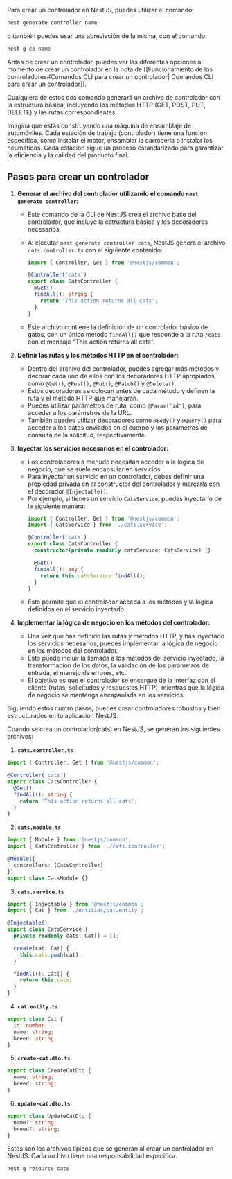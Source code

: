 Para crear un controlador en NestJS, puedes utilizar el comando:

```cmd
nest generate controller name
```
o también puedes usar una abreviación de la misma, con el comando:

```cmd
nest g co name
```

Antes de crear un controlador, puedes ver las diferentes opciones al momento de crear un controlador en la nota de [[Funcionamiento de los controladores#Comandos CLI para crear un controlador| Comandos CLI para crear un controlador]].

Cualquiera de estos dos comando generará un archivo de controlador con la estructura básica, incluyendo los métodos HTTP (GET, POST, PUT, DELETE) y las rutas correspondientes.

Imagina que estás construyendo una máquina de ensamblaje de automóviles. Cada estación de trabajo (controlador) tiene una función específica, como instalar el motor, ensamblar la carrocería o instalar los neumáticos. Cada estación sigue un proceso estandarizado para garantizar la eficiencia y la calidad del producto final.

## Pasos para crear un controlador

1. **Generar el archivo del controlador utilizando el comando `nest generate controller`:**
   - Este comando de la CLI de NestJS crea el archivo base del controlador, que incluye la estructura básica y los decoradores necesarios.
   - Al ejecutar `nest generate controller cats`, NestJS genera el archivo `cats.controller.ts` con el siguiente contenido:

     ```typescript
     import { Controller, Get } from '@nestjs/common';

     @Controller('cats')
     export class CatsController {
       @Get()
       findAll(): string {
         return 'This action returns all cats';
       }
     }
     ```
   
   - Este archivo contiene la definición de un controlador básico de gatos, con un único método `findAll()` que responde a la ruta `/cats` con el mensaje "This action returns all cats".

2. **Definir las rutas y los métodos HTTP en el controlador:**
   - Dentro del archivo del controlador, puedes agregar más métodos y decorar cada uno de ellos con los decoradores HTTP apropiados, como `@Get()`, `@Post()`, `@Put()`, `@Patch()` y `@Delete()`.
   - Estos decoradores se colocan antes de cada método y definen la ruta y el método HTTP que manejarán.
   - Puedes utilizar parámetros de ruta, como `@Param('id')`, para acceder a los parámetros de la URL.
   - También puedes utilizar decoradores como `@Body()` y `@Query()` para acceder a los datos enviados en el cuerpo y los parámetros de consulta de la solicitud, respectivamente.

3. **Inyectar los servicios necesarios en el controlador:**
   - Los controladores a menudo necesitan acceder a la lógica de negocio, que se suele encapsular en servicios.
   - Para inyectar un servicio en un controlador, debes definir una propiedad privada en el constructor del controlador y marcarla con el decorador `@Injectable()`.
   - Por ejemplo, si tienes un servicio `CatsService`, puedes inyectarlo de la siguiente manera:
     ```typescript
     import { Controller, Get } from '@nestjs/common';
     import { CatsService } from './cats.service';

     @Controller('cats')
     export class CatsController {
       constructor(private readonly catsService: CatsService) {}

       @Get()
       findAll(): any {
         return this.catsService.findAll();
       }
     }
     ```
   - Esto permite que el controlador acceda a los métodos y la lógica definidos en el servicio inyectado.

4. **Implementar la lógica de negocio en los métodos del controlador:**
   - Una vez que has definido las rutas y métodos HTTP, y has inyectado los servicios necesarios, puedes implementar la lógica de negocio en los métodos del controlador.
   - Esto puede incluir la llamada a los métodos del servicio inyectado, la transformación de los datos, la validación de los parámetros de entrada, el manejo de errores, etc.
   - El objetivo es que el controlador se encargue de la interfaz con el cliente (rutas, solicitudes y respuestas HTTP), mientras que la lógica de negocio se mantenga encapsulada en los servicios.

Siguiendo estos cuatro pasos, puedes crear controladores robustos y bien estructurados en tu aplicación NestJS.

Cuando se crea un controlador(cats) en NestJS, se generan los siguientes archivos:

1. **`cats.controller.ts`**
```typescript
import { Controller, Get } from '@nestjs/common';

@Controller('cats')
export class CatsController {
  @Get()
  findAll(): string {
    return 'This action returns all cats';
  }
}
```

2. **`cats.module.ts`**
```typescript
import { Module } from '@nestjs/common';
import { CatsController } from './cats.controller';

@Module({
  controllers: [CatsController]
})
export class CatsModule {}
```

3. **`cats.service.ts`**
```typescript
import { Injectable } from '@nestjs/common';
import { Cat } from './entities/cat.entity';

@Injectable()
export class CatsService {
  private readonly cats: Cat[] = [];

  create(cat: Cat) {
    this.cats.push(cat);
  }

  findAll(): Cat[] {
    return this.cats;
  }
}
```

4. **`cat.entity.ts`**
```typescript
export class Cat {
  id: number;
  name: string;
  breed: string;
}
```

5. **`create-cat.dto.ts`**
```typescript
export class CreateCatDto {
  name: string;
  breed: string;
}
```

6. **`update-cat.dto.ts`**
```typescript
export class UpdateCatDto {
  name?: string;
  breed?: string;
}
```

Estos son los archivos típicos que se generan al crear un controlador en NestJS. Cada archivo tiene una responsabilidad específica.

```cmd
nest g resource cats
```
